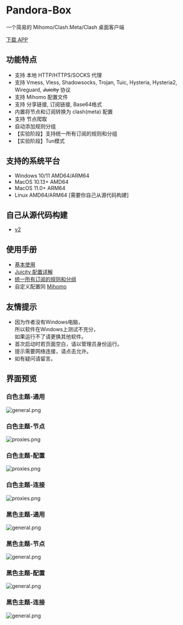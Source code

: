 # Pandora-Box
一个简易的 Mihomo/Clash.Meta/Clash 桌面客户端

[下载 APP](https://github.com/snakem982/Pandora-Box/releases)

## 功能特点
- 支持 本地 HTTP/HTTPS/SOCKS 代理
- 支持 Vmess, Vless, Shadowsocks, Trojan, Tuic, Hysteria, Hysteria2, Wireguard, ~~Juicity~~ 协议
- 支持 Mihomo 配置文件
- 支持 分享链接, 订阅链接, Base64格式
- 内置将节点和订阅转换为 clash(meta) 配置
- 支持 节点爬取
- 自动添加规则分组
- 【实验阶段】支持统一所有订阅的规则和分组
- 【实验阶段】Tun模式

##  支持的系统平台
- Windows 10/11 AMD64/ARM64
- MacOS 10.13+ AMD64
- MacOS 11.0+ ARM64
- Linux AMD64/ARM64 [需要你自己从源代码构建]

## 自己从源代码构建
- [v2](https://github.com/snakem982/Pandora-Box/tree/v2)

##  使用手册
- [基本使用](Manual-CN.md)
- [Juicity 配置详解](Juicity.md)
- [统一所有订阅的规则和分组](UnifiedRuleGrouping.md)
- 自定义配置同 [Mihomo](https://wiki.metacubex.one/config/)

## 友情提示
- 因为作者没有Windows电脑，<br>所以软件在Windows上测试不充分，<br>如果运行不了请更换其他软件。
- 首次启动时若页面空白，请以管理员身份运行。
- 提示需要网络连接，请点击允许。
- 如有疑问请留言。

## 界面预览
### 白色主题-通用
![general.png](img%2F1.png)
### 白色主题-节点
![proxies.png](img%2F2.png)
### 白色主题-配置
![proxies.png](img%2F3.png)
### 白色主题-连接
![proxies.png](img%2F4.png)
### 黑色主题-通用
![general.png](img%2Fdark1.png)
### 黑色主题-节点
![general.png](img%2Fdark2.png)
### 黑色主题-配置
![general.png](img%2Fdark3.png)
### 黑色主题-连接
![general.png](img%2Fdark4.png)
